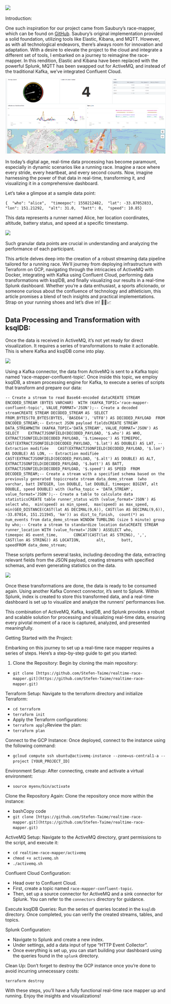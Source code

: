 ![](https://miro.medium.com/v2/resize:fit:1250/1*Hiaru2Y0tpvz7JQn7hwY2A.png)

Introduction:

One such inspiration for our project came from Saubury’s race-mapper, which can be found on [GitHub](https://github.com/saubury/race-mapper/tree/master). Saubury’s original implementation provided a solid foundation, utilizing tools like Elastic, Kibana, and MQTT. However, as with all technological endeavors, there’s always room for innovation and adaptation. With a desire to elevate the project to the cloud and integrate a different set of tools, I embarked on a journey to reimagine the race-mapper. In this rendition, Elastic and Kibana have been replaced with the powerful Splunk, MQTT has been swapped out for ActiveMQ, and instead of the traditional Kafka, we’ve integrated Confluent Cloud.

![Architecture Splunk](img/splunk.png)


In today’s digital age, real-time data processing has become paramount, especially in dynamic scenarios like a running race. Imagine a race where every stride, every heartbeat, and every second counts. Now, imagine harnessing the power of that data in real-time, transforming it, and visualizing it in a comprehensive dashboard.

Let’s take a glimpse at a sample data point:

```
{  "who": "alice",  "timeepoc": 1558212482,  "lat": -33.87052833,  "lon": 151.21292,  "alt": 31.0,  "batt": 0,  "speed": 10.85}
```

This data represents a runner named Alice, her location coordinates, altitude, battery status, and speed at a specific timestamp.

![](https://miro.medium.com/v2/resize:fit:1250/1*EfEStRaztU_ll-Pvq64TRQ.png)

Such granular data points are crucial in understanding and analyzing the performance of each participant.

This article delves deep into the creation of a robust streaming data pipeline tailored for a running race. We’ll journey from deploying infrastructure with Terraform on GCP, navigating through the intricacies of ActiveMQ with Docker, integrating with Kafka using Confluent Cloud, performing data transformations with ksqlDB, and finally visualizing our results in a real-time Splunk dashboard. Whether you’re a data enthusiast, a sports aficionado, or someone curious about the confluence of technology and athleticism, this article promises a blend of tech insights and practical implementations. Strap on your running shoes and let’s dive in! 🚀👟📈

## Data Processing and Transformation with ksqlDB:

Once the data is received in ActiveMQ, it’s not yet ready for direct visualization. It requires a series of transformations to make it actionable. This is where Kafka and ksqlDB come into play.

![](https://miro.medium.com/v2/resize:fit:1250/1*5KhHITxq1FEkdyZkSHjUSg.png)

Using a Kafka connector, the data from ActiveMQ is sent to a Kafka topic named ‘race-mapper-confluent-topic’. Once inside this topic, we employ ksqlDB, a stream processing engine for Kafka, to execute a series of scripts that transform and prepare our data:

```
-- Create a stream to read Base64-encoded dataCREATE STREAM ENCODED_STREAM (BYTES VARCHAR)  WITH (KAFKA_TOPIC='race-mapper-confluent-topic', VALUE_FORMAT='JSON');-- Create a decoded streamCREATE STREAM DECODED_STREAM AS  SELECT FROM_BYTES(TO_BYTES(BYTES, 'BASE64'), 'UTF8') AS DECODED_PAYLOAD  FROM ENCODED_STREAM;-- Extract JSON payload fieldsCREATE STREAM DATA_STREAMWITH (KAFKA_TOPIC='DATA_STREAM', VALUE_FORMAT='JSON') AS  SELECT    EXTRACTJSONFIELD(DECODED_PAYLOAD, '$.who') AS WHO,    EXTRACTJSONFIELD(DECODED_PAYLOAD, '$.timeepoc') AS TIMEEPOC,    CAST(EXTRACTJSONFIELD(DECODED_PAYLOAD, '$.lat') AS DOUBLE) AS LAT, -- Extraction modifiée    CAST(EXTRACTJSONFIELD(DECODED_PAYLOAD, '$.lon') AS DOUBLE) AS LON, -- Extraction modifiée    CAST(EXTRACTJSONFIELD(DECODED_PAYLOAD, '$.alt') AS DOUBLE) AS ALT,    EXTRACTJSONFIELD(DECODED_PAYLOAD, '$.batt') AS BATT,    EXTRACTJSONFIELD(DECODED_PAYLOAD, '$.speed') AS SPEED  FROM DECODED_STREAM;-- Create a stream with a specified schema based on the previously generated topiccreate stream data_demo_stream  (who varchar, batt INTEGER, lon DOUBLE, lat DOUBLE, timeepoc BIGINT, alt DOUBLE, speed DOUBLE) with (kafka_topic = 'DATA_STREAM', value_format='JSON');-- Create a table to calculate data statisticsCREATE table runner_status with (value_format='JSON') AS select who,  min(speed) as min_speed,  max(speed) as max_speed,  min(GEO_DISTANCE(CAST(lat AS DECIMAL(9,6)), CAST(lon AS DECIMAL(9,6)), -33.87014, 151.211945, 'km')) as dist_to_finish,  count(*) as num_events from data_demo_stream WINDOW TUMBLING (size 5 minute) group by who;-- Create a stream to standardize location dataCREATE STREAM runner_location WITH (value_format='JSON') ASSELECT who,       timeepoc AS event_time,       CONCAT(CAST(lat AS STRING), ',', CAST(lon AS STRING)) AS LOCATION,       alt,       batt,       speedFROM data_demo_stream;
```

These scripts perform several tasks, including decoding the data, extracting relevant fields from the JSON payload, creating streams with specified schemas, and even generating statistics on the data.

![](https://miro.medium.com/v2/resize:fit:1250/1*O_VdPIOKYnfEHNHMtLzhpw.png)

Once these transformations are done, the data is ready to be consumed again. Using another Kafka Connect connector, it’s sent to Splunk. Within Splunk, index is created to store this transformed data, and a real-time dashboard is set up to visualize and analyze the runners’ performances live.

This combination of ActiveMQ, Kafka, ksqlDB, and Splunk provides a robust and scalable solution for processing and visualizing real-time data, ensuring every pivotal moment of a race is captured, analyzed, and presented meaningfully.

Getting Started with the Project:

Embarking on this journey to set up a real-time race mapper requires a series of steps. Here’s a step-by-step guide to get you started:

1.  Clone the Repository: Begin by cloning the main repository:

-   `git clone [https://github.com/Stefen-Taime/realtime-race-mapper.git](https://github.com/Stefen-Taime/realtime-race-mapper.git)`

Terraform Setup: Navigate to the terraform directory and initialize Terraform:

-   `cd terraform`
-   `terraform init`
-   Apply the Terraform configurations:
-   `terraform apply`Review the plan:
-   `terraform plan`

Connect to the GCP Instance: Once deployed, connect to the instance using the following command:

-   `gcloud compute ssh ubuntu@activemq-instance --zone=us-central1-a --project [YOUR_PROJECT_ID]`

Environment Setup: After connecting, create and activate a virtual environment:

-   `source myenv/bin/activate`

Clone the Repository Again: Clone the repository once more within the instance:

-   bashCopy code
-   `git clone [https://github.com/Stefen-Taime/realtime-race-mapper.git](https://github.com/Stefen-Taime/realtime-race-mapper.git)`

ActiveMQ Setup: Navigate to the ActiveMQ directory, grant permissions to the script, and execute it:

-   `cd realtime-race-mapper/activemq`
-   `chmod +x activemq.sh`
-   `./activemq.sh`

Confluent Cloud Configuration:

-   Head over to Confluent Cloud.
-   First, create a topic named `race-mapper-confluent-topic`.
-   Then, set up a source connector for ActiveMQ and a sink connector for Splunk. You can refer to the `connectors` directory for guidance.

Execute ksqlDB Queries: Run the series of queries located in the `ksqldb` directory. Once completed, you can verify the created streams, tables, and topics.

Splunk Configuration:

-   Navigate to Splunk and create a new index.
-   Under settings, add a data input of type “HTTP Event Collector”.
-   Once everything is set up, you can start building your dashboard using the queries found in the `splunk` directory.

Clean Up: Don’t forget to destroy the GCP instance once you’re done to avoid incurring unnecessary costs:

```
terraform destroy
```

With these steps, you’ll have a fully functional real-time race mapper up and running. Enjoy the insights and visualizations!
